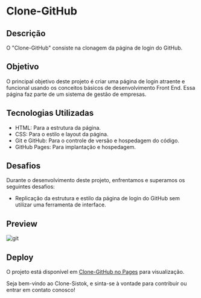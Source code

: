 # Clone-GitHub

## Descrição

O "Clone-GitHub" consiste na clonagem da página de login do GitHub.

## Objetivo

O principal objetivo deste projeto é criar uma página de login atraente e funcional usando os conceitos básicos de desenvolvimento Front End. Essa página faz parte de um sistema de gestão de empresas.

## Tecnologias Utilizadas

- HTML: Para a estrutura da página.
- CSS: Para o estilo e layout da página.
- Git e GitHub: Para o controle de versão e hospedagem do código.
- GitHub Pages: Para implantação e hospedagem.

## Desafios

Durante o desenvolvimento deste projeto, enfrentamos e superamos os seguintes desafios:

- Replicação da estrutura e estilo da página de login do GitHub sem utilizar uma ferramenta de interface.

## Preview

![git](https://github.com/f5-nascimento/Clone-GitHub/assets/28812188/5f2db55b-220d-4888-82f8-415332ca96bc)


## Deploy

O projeto está disponível em [Clone-GitHub no Pages](https://f5-nascimento.github.io/Clone-GitHub/) para visualização.

Seja bem-vindo ao Clone-Sistok, e sinta-se à vontade para contribuir ou entrar em contato conosco!
